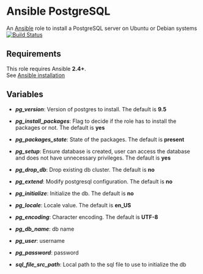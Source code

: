 # Ansible PostgreSQL
An [Ansible](http://www.ansible.com/) role to install a PostgreSQL server on Ubuntu or Debian systems  
[![Build Status](https://travis-ci.org/gmauro/ansible-postgresql.svg?branch=master)](https://travis-ci.org/gmauro/ansible-postgresql)

## Requirements
This role requires Ansible **2.4+**.  
See [Ansible installation](http://docs.ansible.com/ansible/intro_installation.html)

## Variables
 * _**pg_version**_: Version of postgres to install. The default is **9.5**  
 
 * _**pg_install_packages**_: Flag to decide if the role has to install the packages or not. The default is **yes**
 * _**pg_packages_state**_: State of the packages. The default is **present**
 * _**pg_setup**_: Ensure database is created, user can access the database and does not have unnecessary privileges. The default is **yes**
 * _**pg_drop_db**_: Drop existing db cluster. The default is **no**
 * _**pg_extend**_: Modify postgresql configuration. The default is **no**
 * _**pg_initialize**_: Initialize the db. The default is **no**  
 
 * _**pg_locale**_: Locale value. The default is **en_US**
 * _**pg_encoding**_: Character encoding. The default is **UTF-8**  
 
 * _**pg_db_name**_: db name
 * _**pg_user**_: username
 * _**pg_password**_: password  
 
 * _**sql_file_src_path**_: Local path to the sql file to use to initialize the db
